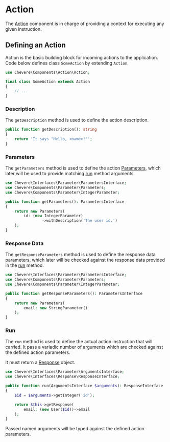 # Action

The [Action](../reference/Chevere/Components/Action/Action.md) component is in charge of providing a context for executing any given instruction.

## Defining an Action

Action is the basic building block for incoming actions to the application. Code below defines class `SomeAction` by extending `Action`.

```php
use Chevere\Components\Action\Action;

final class SomeAction extends Action
{
    // ...
}
```

### Description

The `getDescription` method is used to define the action description.

```php
public function getDescription(): string
{
    return 'It says "Hello, <name>!"';
}
```

### Parameters

The `getParameters` method is used to define the action [Parameters](../reference/Chevere/Components/Parameter/Parameters.md), which later will be used to provide matching [run](#run) method arguments.

```php
use Chevere\Interfaces\Parameter\ParametersInterface;
use Chevere\Components\Parameter\Parameters;
use Chevere\Components\Parameter\IntegerParameter;

public function getParameters(): ParametersInterface
{
    return new Parameters(
        id: (new IntegerParameter)
                ->withDescription('The user id.')
    );
}
```

### Response Data

The `getResponseParameters` method is used to define the response data parameters, which later will be checked against the response data provided in the [run](#run) method.

```php
use Chevere\Interfaces\Parameter\ParametersInterface;
use Chevere\Components\Parameter\Parameters;
use Chevere\Components\Parameter\IntegerParameter;

public function getResponseParameters(): ParametersInterface
{
    return new Parameters(
        email: new StringParameter()
    );
}
```

### Run

The `run` method is used to define the actual action instruction that will carried. It pass a variadic number of arguments which are checked against the defined action parameters.

It must return a [Response](../reference/Chevere/Components/Response/Response.md) object.

```php
use Chevere\Interfaces\Parameter\ArgumentsInterface;
use Chevere\Interfaces\Response\ResponseInterface;

public function run(ArgumentsInterface $arguments): ResponseInterface
{
    $id = $arguments->getInteger('id');

    return $this->getResponse(
        email: (new User($id))->email
    );
}
```

Passed named arguments will be typed against the defined action parameters.
